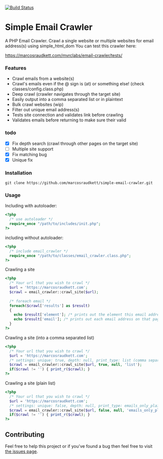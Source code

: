 [![Build Status](https://travis-ci.org/marcosraudkett/simple-email-crawler.svg?branch=master)](https://travis-ci.org/marcosraudkett/simple-email-crawler)

# Simple Email Crawler
A PHP Email Crawler. Crawl a single website or multiple websites for email address(s) using simple_html_dom
You can test this crawler here:

https://marcosraudkett.com/mvrclabs/email-crawler/tests/

### Features
<ul>
  <li>Crawl emails from a website(s)</li>
  <li>Crawl's emails even if the @ sign is (at) or something else! (check classes/config.class.php)</li>
  <li>Deep crawl (crawler navigates through the target site)</li>
  <li>Easily output into a comma separated list or in plaintext</li>
  <li>Bulk crawl websites (wip)</li>
  <li>Filter out unique email address(s)</li>
  <li>Tests site connection and validates link before crawling</li>
  <li>Validates emails before returning to make sure their valid</li>
</ul>


### todo
- [x] Fix depth search (crawl through other pages on the target site)<br>
- [ ] Multiple site support
- [x] Fix matching bug
- [x] Unique fix

### Installation
```
git clone https://github.com/marcosraudkett/simple-email-crawler.git
```

### Usage
Including with autoloader:
```php
<?php
  /* use autoloader */
  require_once "/path/to/includes/init.php";
?>
```
including without autoloader: 

```php
<?php
  /* include email_crawler */
  require_once "/path/to/classes/email_crawler.class.php";
?>
```
Crawling a site
```php
<?php
  /* Your url that you wish to crawl */
  $url = 'https://marcosraudkett.com';
  $crawl = email_crawler::crawl_site($url);
  
  /* foreach email */
  foreach($crawl['results'] as $result) 
  {
    echo $result['element']; /* prints out the element this email address was found */
    echo $result['email']; /* prints out each email address on that page */
  }
?>
```

Crawling a site (into a comma separated list)
```php
<?php
  /* Your url that you wish to crawl */
  $url = 'https://marcosraudkett.com';
  /* settings: unique: true, depth: null, print_type: list (comma separated) */
  $crawl = email_crawler::crawl_site($url, true, null, 'list');
  if($crawl != '') { print_r($crawl); }
?>
```

Crawling a site (plain list)
```php
<?php
  /* Your url that you wish to crawl */
  $url = 'https://marcosraudkett.com';
  /* settings: unique: false, depth: null, print_type: emails_only_plain */
  $crawl = email_crawler::crawl_site($url, false, null, 'emails_only_plain');
  if($crawl != '') { print_r($crawl); }
?>
```

## Contributing
Feel free to help this project or if you've found a bug then feel free to visit [the issues page](https://github.com/marcosraudkett/simple-email-crawler/issues).
